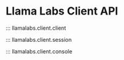 # Llama Labs Client API

::: llamalabs.client.client

::: llamalabs.client.session

::: llamalabs.client.console
